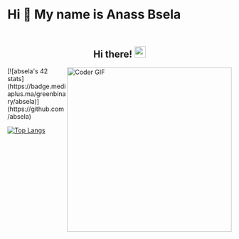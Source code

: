 # Hi 👋 My name is Anass Bsela
<h2 align="center">
 <abc>
  <br>Hi there! <img src="https://user-images.githubusercontent.com/42378118/110234147-e3259600-7f4e-11eb-95be-0c4047144dea.gif" width="25"><br>
 </abc>
</h2>

<div>
 <img width="370" align="right" src="https://media.giphy.com/media/SWoSkN6DxTszqIKEqv/giphy.gif" alt="Coder GIF">
</div>
<div>
[![absela's 42 stats](https://badge.mediaplus.ma/greenbinary/absela)](https://github.com/absela)

[![Top Langs](https://github-readme-stats.vercel.app/api/top-langs/?username=absela&layout=compact&theme=dracula)](https://github.com/anuraghazra/github-readme-stats) 
</div>
